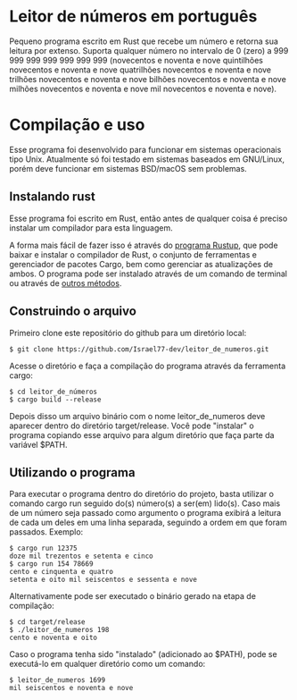 # Leitor de números em português

Pequeno programa escrito em Rust que recebe um número e retorna sua leitura por extenso.
Suporta qualquer número no intervalo de 0 (zero) a 999 999 999 999 999 999 999 (novecentos e noventa e nove quintilhões novecentos e noventa e nove quatrilhões novecentos e noventa e nove trilhões novecentos e noventa e nove bilhões novecentos e noventa e nove milhões novecentos e noventa e nove mil novecentos e noventa e nove).

# Compilação e uso

Esse programa foi desenvolvido para funcionar em sistemas operacionais tipo Unix. Atualmente só foi testado em sistemas baseados em GNU/Linux, porém deve funcionar em sistemas BSD/macOS sem problemas.

## Instalando rust

Esse programa foi escrito em Rust, então antes de qualquer coisa é preciso instalar um compilador para esta linguagem.

A forma mais fácil de fazer isso é através do [programa Rustup](https://www.rust-lang.org/pt-BR/tools/install), que pode baixar e instalar o compilador de Rust, o conjunto de ferramentas e gerenciador de pacotes Cargo, bem como gerenciar as atualizações de ambos. O programa pode ser instalado através de um comando de terminal ou através de [outros métodos](https://forge.rust-lang.org/infra/other-installation-methods.html).

## Construindo o arquivo

Primeiro clone este repositório do github para um diretório local:

```shell
$ git clone https://github.com/Israel77-dev/leitor_de_numeros.git
```

Acesse o diretório e faça a compilação do programa através da ferramenta cargo:

```shell
$ cd leitor_de_números
$ cargo build --release
```

Depois disso um arquivo binário com o nome leitor_de_numeros deve aparecer dentro do diretório target/release. Você pode "instalar" o programa copiando esse arquivo para algum diretório que faça parte da variável $PATH.

## Utilizando o programa

Para executar o programa dentro do diretório do projeto, basta utilizar o comando cargo run seguido do(s) número(s) a ser(em) lido(s). Caso mais de um número seja passado como argumento o programa exibirá a leitura de cada um deles em uma linha separada, seguindo a ordem em que foram passados. Exemplo:

```shell
$ cargo run 12375
doze mil trezentos e setenta e cinco
$ cargo run 154 78669
cento e cinquenta e quatro
setenta e oito mil seiscentos e sessenta e nove
```

Alternativamente pode ser executado o binário gerado na etapa de compilação:

```shell
$ cd target/release
$ ./leitor_de_numeros 198
cento e noventa e oito
```
Caso o programa tenha sido "instalado" (adicionado ao $PATH), pode se executá-lo em qualquer diretório como um comando:
```shell
$ leitor_de_numeros 1699
mil seiscentos e noventa e nove
```